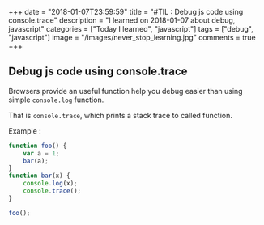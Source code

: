 +++
date = "2018-01-07T23:59:59"
title = "#TIL : Debug js code using console.trace"
description = "I learned on 2018-01-07 about debug, javascript"
categories = ["Today I learned", "javascript"]
tags = ["debug", "javascript"]
image = "/images/never_stop_learning.jpg"
comments = true
+++



## Debug js code using console.trace

Browsers provide an useful function help you debug easier than using simple `console.log` function.

That is `console.trace`, which prints a stack trace to called function.

Example :

```js
function foo() {
	var a = 1;
	bar(a);
}
function bar(x) {
	console.log(x);
	console.trace();
}

foo();
```
